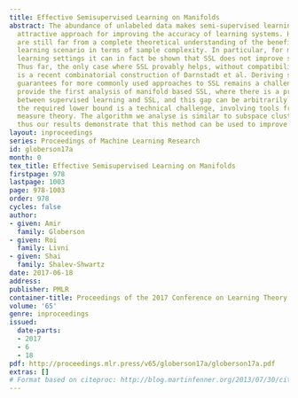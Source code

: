 ```yaml
---
title: Effective Semisupervised Learning on Manifolds
abstract: The abundance of unlabeled data makes semi-supervised learning (SSL) an
  attractive approach for improving the accuracy of learning systems. However, we
  are still far from a complete theoretical understanding of the benefits of this
  learning scenario in terms of sample complexity. In particular, for many natural
  learning settings it can in fact be shown that SSL does not improve sample complexity.
  Thus far, the only case where SSL provably helps, without compatibility assumptions,
  is a recent combinatorial construction of Darnstadt et al. Deriving similar theoretical
  guarantees for more commonly used approaches to SSL remains a challenge. Here, we
  provide the first analysis of manifold based SSL, where there is a provable gap
  between supervised learning and SSL, and this gap can be arbitrarily large. Proving
  the required lower bound is a technical challenge, involving tools from geometric
  measure theory. The algorithm we analyse is similar to subspace clustering, and
  thus our results demonstrate that this method can be used to improve sample complexity.
layout: inproceedings
series: Proceedings of Machine Learning Research
id: globerson17a
month: 0
tex_title: Effective Semisupervised Learning on Manifolds
firstpage: 978
lastpage: 1003
page: 978-1003
order: 978
cycles: false
author:
- given: Amir
  family: Globerson
- given: Roi
  family: Livni
- given: Shai
  family: Shalev-Shwartz
date: 2017-06-18
address: 
publisher: PMLR
container-title: Proceedings of the 2017 Conference on Learning Theory
volume: '65'
genre: inproceedings
issued:
  date-parts:
  - 2017
  - 6
  - 18
pdf: http://proceedings.mlr.press/v65/globerson17a/globerson17a.pdf
extras: []
# Format based on citeproc: http://blog.martinfenner.org/2013/07/30/citeproc-yaml-for-bibliographies/
---
```

